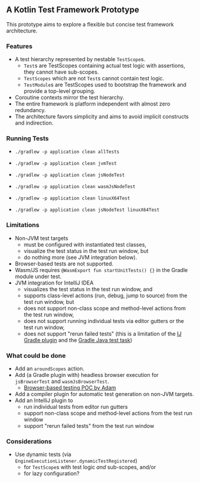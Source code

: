 ## A Kotlin Test Framework Prototype

This prototype aims to explore a flexible but concise test framework architecture.

### Features

* A test hierarchy represented by nestable `TestScope`s.
    * `Test`s are TestScopes containing actual test logic with assertions, they cannot have sub-scopes.
    * `TestScopes` which are not `Test`s cannot contain test logic.
    * `TestModule`s are TestScopes used to bootstrap the framework and provide a top-level grouping.
* Coroutine contexts mirror the test hierarchy.
* The entire framework is platform independent with almost zero redundancy.
* The architecture favors simplicity and aims to avoid implicit constructs and indirection.

### Running Tests

* `./gradlew -p application clean allTests`
* `./gradlew -p application clean jvmTest`
* `./gradlew -p application clean jsNodeTest`
* `./gradlew -p application clean wasmJsNodeTest`
* `./gradlew -p application clean linuxX64Test`

* `./gradlew -p application clean jsNodeTest linuxX64Test`

### Limitations

* Non-JVM test targets
    * must be configured with instantiated test classes,
    * visualize the test status in the test run window, but
    * do nothing more (see JVM integration below).
* Browser-based tests are not supported.
* Wasm/JS requires `@WasmExport fun startUnitTests() {}` in the Gradle module under test.
* JVM integration for IntelliJ IDEA
    * visualizes the test status in the test run window, and
    * supports class-level actions (run, debug, jump to source) from the test run window, but
    * does not support non-class scope and method-level actions from the test run window,
    * does not support running individual tests via editor gutters or the test run window,
    * does not support "rerun failed tests" (this is a limitation of the [IJ Gradle plugin](https://github.com/JetBrains/intellij-community/blob/b68794b5d030e424e4e58cfd57e9f3e08bcacac4/plugins/gradle/java/src/action/GradleRerunFailedTestsAction.kt#L89) and the [Gradle Java test task](https://github.com/gradle/gradle/issues/19897))

### What could be done

* Add an `aroundScopes` action.
* Add (a Gradle plugin with) headless browser execution for `jsBrowserTest` and `wasmJsBrowserTest`.
    * [Browser-based testing POC by Adam](https://kotlinlang.slack.com/archives/CT0G9SD7Z/p1712480969939969?thread_ts=1710849669.379249&cid=CT0G9SD7Z)
* Add a compiler plugin for automatic test generation on non-JVM targets.
* Add an IntelliJ plugin to
    * run individual tests from editor run gutters
    * support non-class scope and method-level actions from the test run window
    * support "rerun failed tests" from the test run window

### Considerations

* Use dynamic tests (via `EngineExecutionListener.dynamicTestRegistered`)
    * for `TestScope`s with test logic _and_ sub-scopes, and/or
    * for lazy configuration?
